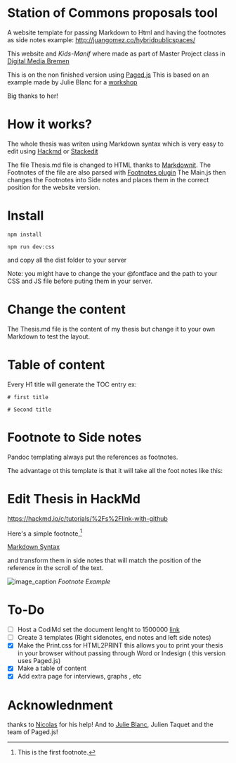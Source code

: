 
# Station of Commons proposals tool
A website template for passing Markdown to Html and having the footnotes as  side notes
example: http://juangomez.co/hybridpublicspaces/

This website and *Kids-Manif* where made as part of Master Project class in [Digital Media Bremen](http://digitalmedia-bremen.de/)

This is on the non finished version using [Paged.js](https://gitlab.pagedmedia.org/tools/pagedjs)
This is based on an example made by Julie Blanc for a [workshop](https://gitlab.pagedmedia.org/JulieBlanc/workshop-template)

Big thanks to her!

# How it works?
The whole thesis was writen using Markdown syntax which is very easy to edit using [Hackmd](https://hackmd.io/) or [Stackedit](https://stackedit.io/)

The file Thesis.md file is changed to HTML thanks to [Markdownit](https://github.com/markdown-it/markdown-it#usage-examples).
The Footnotes of the file are also parsed with [Footnotes plugin](https://github.com/markdown-it/markdown-it-footnote)
The Main.js then changes the Footnotes into Side notes and places them in the correct position for the website version.

# Install

```
npm install

npm run dev:css
```

and copy all the dist folder to your server

Note: you might have to change the your @fontface and the path to your CSS  and JS file before puting them in your server.

# Change the content

The Thesis.md file is the content of my thesis but change it to your own Markdown to test the layout.

# Table of content

Every H1 title will generate the TOC entry
ex:
```
# first title

# Second title
```
# Footnote to Side notes

Pandoc templating always put the references as footnotes.

The advantage ot this template is that it will take all the foot notes like this:

# Edit Thesis in HackMd

https://hackmd.io/c/tutorials/%2Fs%2Flink-with-github

Here's a simple footnote,[^1]

[^1]: This is the first footnote.

[Markdown Syntax](https://www.markdownguide.org/extended-syntax/)

and transform them in side notes that will match the position of the reference in the scroll of the text.

![image_caption](dist/images/Footnote_example.png)
*Footnote Example*
# To-Do
- [ ] Host a CodiMd set the document lenght to 1500000 [link](https://hackmd.io/c/codimd-documentation/%2Fs%2Fcodimd-configuration)
- [ ] Create 3 templates (Right sidenotes, end notes and left side notes)
- [x] Make the Print.css for HTML2PRINT this allows you to print your thesis in your browser without passing through Word or Indesign ( this version uses Paged.js)
- [x] Make a table of content
- [x] Add extra page for interviews, graphs , etc

# Acknowlednment

thanks to [Nicolas](https://github.com/azertypow) for his help!
And to [Julie Blanc](https://julie-blanc.fr/), Julien Taquet and the team of Paged.js!

